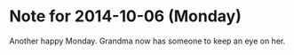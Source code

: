 # Note for 2014-10-06 (Monday)

Another happy Monday. Grandma now has someone to keep an eye on her.
